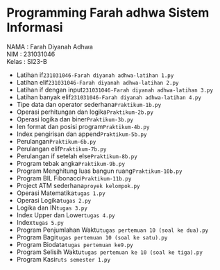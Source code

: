 # Programming Farah adhwa Sistem Informasi

<div> NAMA : Farah Diyanah Adhwa </div>
<div> NIM : 231031046 </div>
<div> Kelas : SI23-B </div>

* Latihan if`231031046-Farah diyanah adhwa-latihan 1.py`
* Latihan elif`231031046-Farah diyanah adhwa-latihan 2.py`
* Latihan if dengan input`231031046-Farah diyanah adhwa-latihan 3.py`
* Latihan banyak elif`231031046-Farah diyanah adhwa-latihan 4.py`
* Tipe data dan operator sederhana`Praktikum-1b.py`
* Operasi perhitungan dan logika`Praktikum-2b.py`
* Operasi logika dan biner`Praktikum-3b.py`
* len format dan posisi program`Praktikum-4b.py`
* Index pengirisan dan append`Praktikum-5b.py`
* Perulangan`Praktikum-6b.py`
* Perulangan elif`Praktikum-7b.py`
* Perulangan if setelah else`Praktikum-8b.py`
* Program tebak angka`Praktikum-9b.py`
* Program Menghitung luas bangun ruang`Praktikum-10b.py`
* Program BIL Fibonacci`Praktikum-11b.py`
* Project ATM sederhana`proyek kelompok.py`
* Operasi Matematika`tugas 1.py`
* Operasi Logika`tugas 2.py`
* Logika dan IN`tugas 3.py`
* Index Upper dan Lower`tugas 4.py`
* Index`tugas 5.py`
* Program Penjumlahan Waktu`tugas pertemuan 10 (soal ke dua).py`
* Program Bagi`tugas pertemuan 10 (soal ke satu).py`
* Program Biodata`tugas pertemuan ke9.py`
* Program Selisih Waktu`tugas pertemuan ke 10 (soal ke tiga).py`
* Program Kasir`uts semester 1.py`

